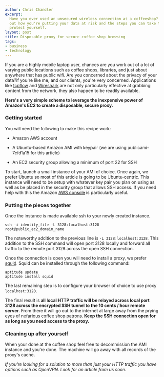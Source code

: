 ```yaml
--- 
author: Chris Chandler
excerpt:
  Have you ever used an unsecured wireless connection at a coffeeshop? Find
  out how you're putting your data at risk and the steps you can take to
  protect yourself.
layout: post
title: Disposable proxy for secure coffee shop browsing
tags: 
- business
- technology
---
```


If you are a highly mobile laptop user, chances are you work out of a lot of varying public locations such as coffee shops, libraries, and just about anywhere that has public wifi. Are you concerned about the privacy of your data?If you're like me, and our clients, you're very concerned. Applications like [tcpflow](http://www.circlemud.org/~jelson/software/tcpflow/) and [Wireshark](http://www.wireshark.org/) are not only particularly effective at grabbing content from the network, they also happen to be readily available.

**Here's a very simple scheme to leverage the inexpensive power of Amazon's EC2 to create a disposable, secure proxy.**

### Getting started

You will need the following to make this recipe work:

*   Amazon AWS account

*   A Ubuntu-based Amazon AMI with keypair (we are using publicami-7cfd1a15 for this article)

*   An EC2 security group allowing a minimum of port 22 for SSH

To start, launch a small instance of your AMI of choice. Once again, we prefer Ubuntu so most of this article is going to be Ubuntu-centric. This instance will need to be setup with whatever key pair you plan on using as well as be placed in the security group that allows SSH access. If you need help with this the Amazon [AWS console](http://console.aws.amazon.com/) is particularly useful.

### Putting the pieces together

Once the instance is made available ssh to your newly created instance.

    ssh -i identity_file -L 3128:localhost:3128 root@public_ec2_domain_name

The noteworthy addition to the previous line is `-L 3128:localhost:3128`. This addition to the SSH command will open port 3128 locally and forward all traffic to the remote port 3128 across the open SSH connection.

Once the connection is open you will need to install a proxy, we prefer [squid](http://www.squid-cache.org/). Squid can be installed through the following command:

    aptitude update
    aptitude install squid

The last remaining step is to configure your browser of choice to use proxy `localhost:3128`.

The final result is **all local HTTP traffic will be relayed across local port 3128 across the encrypted SSH tunnel to the 10 cents / hour remote server**. From there it will go out to the internet at large away from the prying eyes of nefarious coffee shop patrons. **Keep the SSH connection open for as long as you need access to the proxy.**

### Cleaning up after yourself

When your done at the coffee shop feel free to decommission the AMI instance and you're done. The machine will go away with all records of the proxy's cache.

*If you're looking for a solution to more than just your HTTP traffic you have options such as OpenVPN. Look for an article from us soon.*
